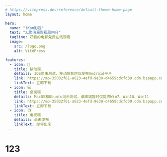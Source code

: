 ```yaml
---
# https://vitepress.dev/reference/default-theme-home-page
layout: home

hero:
  name: "iKan影视"
  text: "汇聚海量影视剧内容"
  tagline: 好看的电影免费在线观看
  image:
    src: /logo.png
    alt: VitePress

features:
  - icon: 📱
    title: 移动端
    details: IOS尚未测试，移动端暂时仅发布Android平台
    link: https://mp-35032f61-a623-4efd-9e30-d4659cdcfd39.cdn.bspapp.com/mobile/iKan.apk
    linkText: 立即下载
  - icon: 💻
    title: 桌面端
    details: MacOS和Ubuntu尚未测试，桌面端暂时仅提供Win7、Win10、Win11
    link: https://mp-35032f61-a623-4efd-9e30-d4659cdcfd39.cdn.bspapp.com/desktop/iKan影视_0.2.0_x64_zh-CN.msi
    linkText: 立即下载
  - icon: 📺
    title: 电视端
    details: 尚未发布
    linkText: 即将到来
---
```


# 123